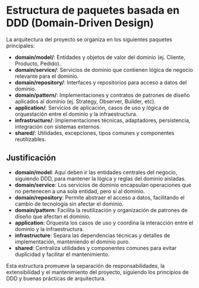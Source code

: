 # Estructura de paquetes basada en DDD (Domain-Driven Design)

La arquitectura del proyecto se organiza en los siguientes paquetes principales:

- **domain/model/**: Entidades y objetos de valor del dominio (ej. Cliente, Producto, Pedido).
- **domain/service/**: Servicios de dominio que contienen lógica de negocio relevante para el dominio.
- **domain/repository/**: Interfaces y repositorios para acceso a datos del dominio.
- **domain/pattern/**: Implementaciones y contratos de patrones de diseño aplicados al dominio (ej. Strategy, Observer, Builder, etc).
- **application/**: Servicios de aplicación, casos de uso y lógica de orquestación entre el dominio y la infraestructura.
- **infrastructure/**: Implementaciones técnicas, adaptadores, persistencia, integración con sistemas externos.
- **shared/**: Utilidades, excepciones, tipos comunes y componentes reutilizables.

## Justificación
- **domain/model**: Aquí deben ir las entidades centrales del negocio, siguiendo DDD, para mantener la lógica y reglas del dominio aisladas.
- **domain/service**: Los servicios de dominio encapsulan operaciones que no pertenecen a una sola entidad, pero sí al dominio.
- **domain/repository**: Permite abstraer el acceso a datos, facilitando el cambio de tecnología sin afectar el dominio.
- **domain/pattern**: Facilita la reutilización y organización de patrones de diseño que afectan el dominio.
- **application**: Orquesta los casos de uso y coordina la interacción entre el dominio y la infraestructura.
- **infrastructure**: Separa las dependencias técnicas y detalles de implementación, manteniendo el dominio puro.
- **shared**: Centraliza utilidades y componentes comunes para evitar duplicidad y facilitar el mantenimiento.

Esta estructura promueve la separación de responsabilidades, la extensibilidad y el mantenimiento del proyecto, siguiendo los principios de DDD y buenas prácticas de arquitectura.
